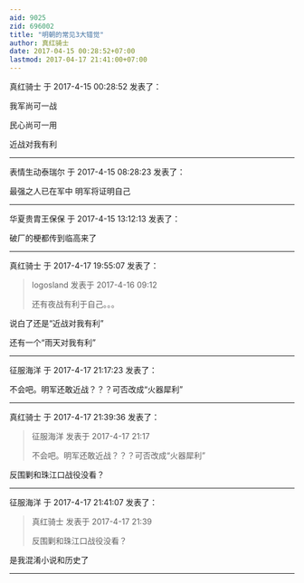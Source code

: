```yaml
---
aid: 9025
zid: 696002
title: "明朝的常见3大错觉"
author: 真红骑士
date: 2017-04-15 00:28:52+07:00
lastmod: 2017-04-17 21:41:00+07:00
---
```


真红骑士 于 2017-4-15 00:28:52 发表了：

我军尚可一战

民心尚可一用

近战对我有利

---

表情生动泰瑞尔 于 2017-4-15 08:28:23 发表了：

最强之人已在军中 明军将证明自己

---

华夏贵胄王保保 于 2017-4-15 13:12:13 发表了：

破厂的梗都传到临高来了

---

真红骑士 于 2017-4-17 19:55:07 发表了：

> logosland 发表于 2017-4-16 09:12
>
> 还有夜战有利于自己。。。

说白了还是“近战对我有利”

还有一个“雨天对我有利”

---

征服海洋 于 2017-4-17 21:17:23 发表了：

不会吧。明军还敢近战？？？可否改成“火器犀利”

---

真红骑士 于 2017-4-17 21:39:36 发表了：

> 征服海洋 发表于 2017-4-17 21:17
>
> 不会吧。明军还敢近战？？？可否改成“火器犀利”

反围剿和珠江口战役没看？

---

征服海洋 于 2017-4-17 21:41:07 发表了：

> 真红骑士 发表于 2017-4-17 21:39
>
> 反围剿和珠江口战役没看？

是我混淆小说和历史了

---
